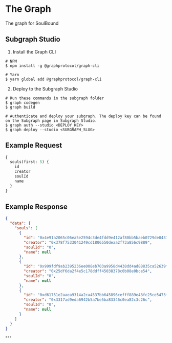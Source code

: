 # The Graph
The graph for SoulBound

## Subgraph Studio
1. Install the Graph CLI
```shell
# NPM
$ npm install -g @graphprotocol/graph-cli

# Yarn
$ yarn global add @graphprotocol/graph-cli
```

2. Deploy to the Subgraph Studio
``` shell
# Run these commands in the subgraph folder
$ graph codegen
$ graph build
```
``` shell
# Authenticate and deploy your subgraph. The deploy key can be found on the Subgraph page in Subgraph Studio.
$ graph auth --studio <DEPLOY_KEY>
$ graph deploy --studio <SUBGRAPH_SLUG>
```

## Example Request

```graphql
{
  souls(first: 5) {
    id
    creator
    soulId
    name
  }
}
```

## Example Response

```json
{
  "data": {
    "souls": [
      {
        "id": "0x4e91a2065c06ea5e2594c3de4fdd9e412af80bb5baeb0729de0431f35ce55f31-94",
        "creator": "0x378f7533041249cd1806550deaa2f73a856c9889",
        "soulId": "0",
        "name": null
      },
      {
        "id": "0x999fdf9ab2395236ee008eb703a9958d4438dd4ad88835ca52639fde424154e4-25",
        "creator": "0x25df6da2f4e5c178ddff45038378c0b08e0bce54",
        "soulId": "0",
        "name": null
      },
      {
        "id": "0xd61751e2aaea9314a2ca4537bb645896cefff889e43fc25ce5473f22d152ff5a-9",
        "creator": "0x3317ad9eda6942b5a7be5ba83346c0ea82c3c26c",
        "soulId": "0",
        "name": null
      }
    ]
  }
}
```
"""



